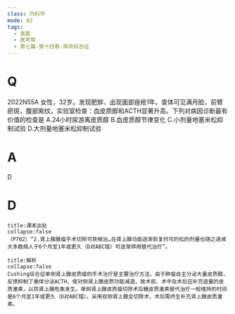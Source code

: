 ```yaml
---
class: 内科学
mode: A2
tags:
  - 真题
  - 医考帮
  - 第七篇-第十四章-库欣综合征
---
```


# Q
2022N55A 女性，32岁。发现肥胖、出现面部痤疮1年。查体可见满月脸，前臂瘀斑，腹部紫纹。实验室检查：血皮质醇和ACTH显著升高。下列对病因诊断最有价值的检查是
A.24小时尿游离皮质醇
B.血皮质醇节律变化
C.小剂量地塞米松抑制试验
D.大剂量地塞米松抑制试验

# A
D
# D
```ad-note
title:课本出处
collapse:false
（P702）“2.肾上腺腺瘤手术切除可获根治…在肾上腺功能逐渐恢复时可的松的剂量也随之递减大多数病人于6个月至1年或更久（D对ABC错）可逐渐停用替代治疗”。
```

```ad-summary
title:解析
collapse:false
Cushing综合征单侧肾上腺皮质瘤的手术治疗是主要治疗方法，由于肿瘤自主分泌大量皮质醇，反馈抑制了垂体分泌ACTH，使对侧肾上腺皮质功能减退，故术前、术中及术后应补充适量的皮质激素，以防肾上腺危象发生。单侧肾上腺皮质瘤切除术后糖皮质激素替代治疗一般维持的时间是6个月至1年或更久（D对ABC错）。采用双侧肾上腺全切除术，术后需终生补充肾上腺皮质激素。
```


